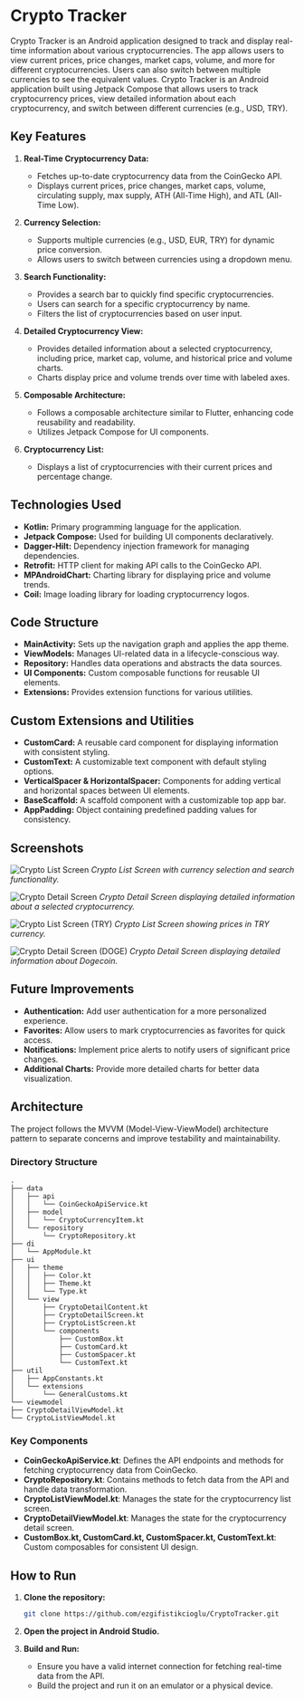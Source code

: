 # Crypto Tracker

Crypto Tracker is an Android application designed to track and display real-time information about various cryptocurrencies. The app allows users to view current prices, price changes, market caps, volume, and more for different cryptocurrencies. Users can also switch between multiple currencies to see the equivalent values. Crypto Tracker is an Android application built using Jetpack Compose that allows users to track cryptocurrency prices, view detailed information about each cryptocurrency, and switch between different currencies (e.g., USD, TRY).

## Key Features

1. **Real-Time Cryptocurrency Data:**
    - Fetches up-to-date cryptocurrency data from the CoinGecko API.
    - Displays current prices, price changes, market caps, volume, circulating supply, max supply, ATH (All-Time High), and ATL (All-Time Low).

2. **Currency Selection:**
    - Supports multiple currencies (e.g., USD, EUR, TRY) for dynamic price conversion.
    - Allows users to switch between currencies using a dropdown menu.

3. **Search Functionality:**
    - Provides a search bar to quickly find specific cryptocurrencies.
    - Users can search for a specific cryptocurrency by name.
    - Filters the list of cryptocurrencies based on user input.

4. **Detailed Cryptocurrency View:**
    - Provides detailed information about a selected cryptocurrency, including price, market cap, volume, and historical price and volume charts.
    - Charts display price and volume trends over time with labeled axes.

5. **Composable Architecture:**
    - Follows a composable architecture similar to Flutter, enhancing code reusability and readability.
    - Utilizes Jetpack Compose for UI components.

6. **Cryptocurrency List:**
    - Displays a list of cryptocurrencies with their current prices and percentage change.

## Technologies Used

- **Kotlin:** Primary programming language for the application.
- **Jetpack Compose:** Used for building UI components declaratively.
- **Dagger-Hilt:** Dependency injection framework for managing dependencies.
- **Retrofit:** HTTP client for making API calls to the CoinGecko API.
- **MPAndroidChart:** Charting library for displaying price and volume trends.
- **Coil:** Image loading library for loading cryptocurrency logos.

## Code Structure

- **MainActivity:** Sets up the navigation graph and applies the app theme.
- **ViewModels:** Manages UI-related data in a lifecycle-conscious way.
- **Repository:** Handles data operations and abstracts the data sources.
- **UI Components:** Custom composable functions for reusable UI elements.
- **Extensions:** Provides extension functions for various utilities.

## Custom Extensions and Utilities

- **CustomCard:** A reusable card component for displaying information with consistent styling.
- **CustomText:** A customizable text component with default styling options.
- **VerticalSpacer & HorizontalSpacer:** Components for adding vertical and horizontal spaces between UI elements.
- **BaseScaffold:** A scaffold component with a customizable top app bar.
- **AppPadding:** Object containing predefined padding values for consistency.

## Screenshots

![Crypto List Screen](./images/screenshot_list.png)
*Crypto List Screen with currency selection and search functionality.*

![Crypto Detail Screen](./images/screenshot_detail.png)
*Crypto Detail Screen displaying detailed information about a selected cryptocurrency.*

![Crypto List Screen (TRY)](./images/screenshot_listTry.png)
*Crypto List Screen showing prices in TRY currency.*

![Crypto Detail Screen (DOGE)](./images/screenshot_detailTry.png)
*Crypto Detail Screen displaying detailed information about Dogecoin.*

## Future Improvements

- **Authentication:** Add user authentication for a more personalized experience.
- **Favorites:** Allow users to mark cryptocurrencies as favorites for quick access.
- **Notifications:** Implement price alerts to notify users of significant price changes.
- **Additional Charts:** Provide more detailed charts for better data visualization.

## Architecture

The project follows the MVVM (Model-View-ViewModel) architecture pattern to separate concerns and improve testability and maintainability.

### Directory Structure
 ```
.
├── data
│   ├── api
│   │   └── CoinGeckoApiService.kt
│   ├── model
│   │   └── CryptoCurrencyItem.kt
│   └── repository
│       └── CryptoRepository.kt
├── di
│   └── AppModule.kt
├── ui
│   ├── theme
│   │   ├── Color.kt
│   │   ├── Theme.kt
│   │   └── Type.kt
│   └── view
│       ├── CryptoDetailContent.kt
│       ├── CryptoDetailScreen.kt
│       ├── CryptoListScreen.kt
│       └── components
│           ├── CustomBox.kt
│           ├── CustomCard.kt
│           ├── CustomSpacer.kt
│           └── CustomText.kt
├── util
│   ├── AppConstants.kt
│   └── extensions
│       └── GeneralCustoms.kt
└── viewmodel
├── CryptoDetailViewModel.kt
└── CryptoListViewModel.kt
 ```
### Key Components

- **CoinGeckoApiService.kt**: Defines the API endpoints and methods for fetching cryptocurrency data from CoinGecko.
- **CryptoRepository.kt**: Contains methods to fetch data from the API and handle data transformation.
- **CryptoListViewModel.kt**: Manages the state for the cryptocurrency list screen.
- **CryptoDetailViewModel.kt**: Manages the state for the cryptocurrency detail screen.
- **CustomBox.kt, CustomCard.kt, CustomSpacer.kt, CustomText.kt**: Custom composables for consistent UI design.

## How to Run

1. **Clone the repository:**
   ```sh
   git clone https://github.com/ezgifistikcioglu/CryptoTracker.git
   ```

2. **Open the project in Android Studio.**

3. **Build and Run:**
   - Ensure you have a valid internet connection for fetching real-time data from the API.
   - Build the project and run it on an emulator or a physical device.
